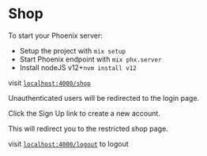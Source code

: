 # Shop

To start your Phoenix server:

  * Setup the project with `mix setup`
  * Start Phoenix endpoint with `mix phx.server`
  * Install nodeJS v12+`nvm install v12`

visit [`localhost:4000/shop`](http://localhost:4000/shop)

Unauthenticated users will be redirected to the login page.

Click the Sign Up link to create a new account.

This will redirect you to the restricted shop page.

visit [`localhost:4000/logout`](http://localhost:4000/logout) to logout

